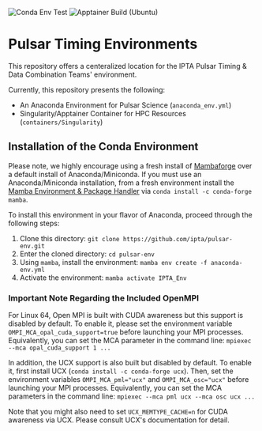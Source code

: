 ![Conda Env Test](https://github.com/IPTA/pulsar-env/actions/workflows/test_CondaEnv.yml/badge.svg)
![Apptainer Build (Ubuntu)](https://github.com/IPTA/pulsar-env/actions/workflows/test_Singularity.yml/badge.svg)

# Pulsar Timing Environments

This repository offers a centeralized location for the IPTA Pulsar Timing & Data Combination Teams' environment.

Currently, this repository presents the following:
- An Anaconda Environment for Pulsar Science (`anaconda_env.yml`)
- Singularity/Apptainer Container for HPC Resources (`containers/Singularity`)

## Installation of the Conda Environment

Please note, we highly encourage using a fresh install of [Mambaforge](https://github.com/conda-forge/miniforge#mambaforge) over a default install of Anaconda/Miniconda. If you must use an Anaconda/Miniconda installation, from a fresh environment install the [Mamba Environment & Package Handler](https://github.com/mamba-org/mamba) via `conda install -c conda-forge mamba`.

To install this environment in your flavor of Anaconda, proceed through the following steps:
  1. Clone this directory: `git clone https://github.com/ipta/pulsar-env.git`
  2. Enter the cloned directory: `cd pulsar-env`
  3. Using `mamba`, install the environment: `mamba env create -f anaconda-env.yml`
  4. Activate the environment: `mamba activate IPTA_Env`

### Important Note Regarding the Included OpenMPI
For Linux 64, Open MPI is built with CUDA awareness but this support is disabled by default. To enable it, please set the environment variable `OMPI_MCA_opal_cuda_support=true` before launching your MPI processes. Equivalently, you can set the MCA parameter in the command line: `mpiexec --mca opal_cuda_support 1 ...`
 
In addition, the UCX support is also built but disabled by default. To enable it, first install UCX (`conda install -c conda-forge ucx`). Then, set the environment variables `OMPI_MCA_pml="ucx"` and `OMPI_MCA_osc="ucx"` before launching your MPI processes. Equivalently, you can set the MCA parameters in the command line: `mpiexec --mca pml ucx --mca osc ucx ...`

Note that you might also need to set `UCX_MEMTYPE_CACHE=n` for CUDA awareness via UCX. Please consult UCX's documentation for detail.
